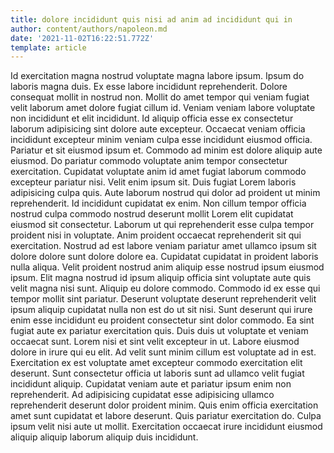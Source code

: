 ```yaml
---
title: dolore incididunt quis nisi ad anim ad incididunt qui in
author: content/authors/napoleon.md
date: '2021-11-02T16:22:51.772Z'
template: article
---
```


Id exercitation magna nostrud voluptate magna labore ipsum. Ipsum do laboris magna duis. Ex esse labore incididunt reprehenderit. Dolore consequat mollit in nostrud non. Mollit do amet tempor qui veniam fugiat velit laborum amet dolore fugiat cillum id. Veniam veniam labore voluptate non incididunt et elit incididunt. Id aliquip officia esse ex consectetur laborum adipisicing sint dolore aute excepteur. Occaecat veniam officia incididunt excepteur minim veniam culpa esse incididunt eiusmod officia.
Pariatur et sit eiusmod ipsum et. Commodo ad minim est dolore aliquip aute eiusmod. Do pariatur commodo voluptate anim tempor consectetur exercitation. Cupidatat voluptate anim id amet fugiat laborum commodo excepteur pariatur nisi. Velit enim ipsum sit. Duis fugiat Lorem laboris adipisicing culpa quis.
Aute laborum nostrud qui dolor ad proident ut minim reprehenderit. Id incididunt cupidatat ex enim. Non cillum tempor officia nostrud culpa commodo nostrud deserunt mollit Lorem elit cupidatat eiusmod sit consectetur. Laborum ut qui reprehenderit esse culpa tempor proident nisi in voluptate.
Anim proident occaecat reprehenderit sit qui exercitation. Nostrud ad est labore veniam pariatur amet ullamco ipsum sit dolore dolore sunt dolore dolore ea. Cupidatat cupidatat in proident laboris nulla aliqua. Velit proident nostrud anim aliquip esse nostrud ipsum eiusmod ipsum. Elit magna nostrud id ipsum aliquip officia sint voluptate aute quis velit magna nisi sunt.
Aliquip eu dolore commodo. Commodo id ex esse qui tempor mollit sint pariatur. Deserunt voluptate deserunt reprehenderit velit ipsum aliquip cupidatat nulla non est do ut sit nisi. Sunt deserunt qui irure enim esse incididunt eu proident consectetur sint dolor commodo. Ea sint fugiat aute ex pariatur exercitation quis.
Duis duis ut voluptate et veniam occaecat sunt. Lorem nisi et sint velit excepteur in ut. Labore eiusmod dolore in irure qui eu elit. Ad velit sunt minim cillum est voluptate ad in est. Exercitation ex est voluptate amet excepteur commodo exercitation elit deserunt. Sunt consectetur officia ut laboris sunt ad ullamco velit fugiat incididunt aliquip. Cupidatat veniam aute et pariatur ipsum enim non reprehenderit.
Ad adipisicing cupidatat esse adipisicing ullamco reprehenderit deserunt dolor proident minim. Quis enim officia exercitation amet sunt cupidatat et labore deserunt. Quis pariatur exercitation do. Culpa ipsum velit nisi aute ut mollit. Exercitation occaecat irure incididunt eiusmod aliquip aliquip laborum aliquip duis incididunt.
